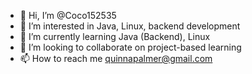 - 👋 Hi, I’m @Coco152535
- 👀 I’m interested in Java, Linux, backend development
- 🌱 I’m currently learning Java (Backend), Linux
- 💞️ I’m looking to collaborate on project-based learning
- 📫 How to reach me quinnapalmer@gmail.com

<!---
Coco152535/Coco152535 is a ✨ special ✨ repository because its `README.md` (this file) appears on your GitHub profile.
You can click the Preview link to take a look at your changes.
--->
